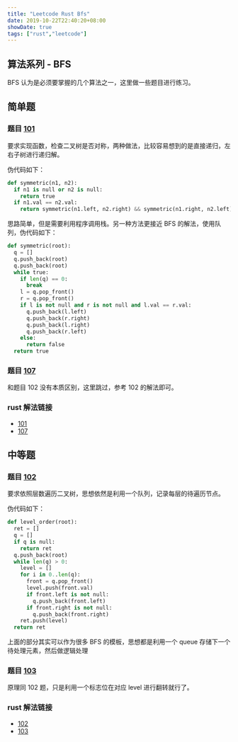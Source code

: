 ```yaml
---
title: "Leetcode Rust Bfs"
date: 2019-10-22T22:40:20+08:00
showDate: true
tags: ["rust","leetcode"]
---
```


## 算法系列 - BFS

BFS 认为是必须要掌握的几个算法之一，这里做一些题目进行练习。

## 简单题

### 题目 [101](https://leetcode.com/problems/symmetric-tree/)

要求实现函数，检查二叉树是否对称，两种做法，比较容易想到的是直接递归，左右子树进行递归解。

伪代码如下：

```python
def symmetric(n1, n2):
  if n1 is null or n2 is null:
    return true
  if n1.val == n2.val:
    return symmetric(n1.left, n2.right) && symmetric(n1.right, n2.left)
```

思路简单，但是需要利用程序调用栈。另一种方法更接近 BFS 的解法，使用队列，伪代码如下：

```python
def symmetric(root):
  q = []
  q.push_back(root)
  q.push_back(root)
  while true:
    if len(q) == 0:
      break
    l = q.pop_front()
    r = q.pop_front()
    if l is not null and r is not null and l.val == r.val:
      q.push_back(l.left)
      q.push_back(r.right)
      q.push_back(l.right)
      q.push_back(r.left)
    else:
      return false
  return true
```

### 题目 [107](https://leetcode.com/problems/binary-tree-level-order-traversal-ii/)

和题目 102 没有本质区别，这里跳过，参考 102 的解法即可。

### rust 解法链接

- [101](https://github.com/chux0519/leetcode-rust/blob/823b0afc42d3a86f42aa43b98596f9c9b7b2c894/src/q101_symmetric_tree.rs#L26)
- [107](https://github.com/chux0519/leetcode-rust/blob/44034794de7a3fe4817ddd15ce8a15ca5a10ee38/src/q107_binary_tree_level_order_traversal_ii.rs#L26)

## 中等题

### 题目 [102](https://leetcode.com/problems/binary-tree-level-order-traversal/)

要求依照层数遍历二叉树，思想依然是利用一个队列，记录每层的待遍历节点。

伪代码如下：

```python
def level_order(root):
  ret = []
  q = []
  if q is null:
    return ret
  q.push_back(root)
  while len(q) > 0:
    level = []
    for i in 0..len(q):
      front = q.pop_front()
      level.push(front.val)
      if front.left is not null:
        q.push_back(front.left)
      if front.right is not null:
        q.push_back(front.right)
    ret.push(level)
  return ret
```

上面的部分其实可以作为很多 BFS 的模板，思想都是利用一个 queue 存储下一个待处理元素，然后做逻辑处理

### 题目 [103](https://leetcode.com/problems/binary-tree-zigzag-level-order-traversal/submissions/)

原理同 102 题，只是利用一个标志位在对应 level 进行翻转就行了。

### rust 解法链接

- [102](https://github.com/chux0519/leetcode-rust/blob/44034794de7a3fe4817ddd15ce8a15ca5a10ee38/src/q102_binary_tree_level_order_traversal.rs#L26)
- [103](https://github.com/chux0519/leetcode-rust/blob/44034794de7a3fe4817ddd15ce8a15ca5a10ee38/src/q103_binary_tree_zigzag_level_order_traversal.rs#L26)
